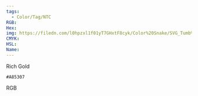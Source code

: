 ```yaml
---
tags:
  - Color/Tag/NTC
RGB:
Hex:
img: https://filedn.com/l0hpzxl1f01yT7GHxtF8cyk/Color%20Snake/SVG_Tumb%20Mass%20No%20Name/A85307.svg
CMYK:
HSL:
Name:
---
```

Rich Gold
```palette
#A85307
```
RGB
